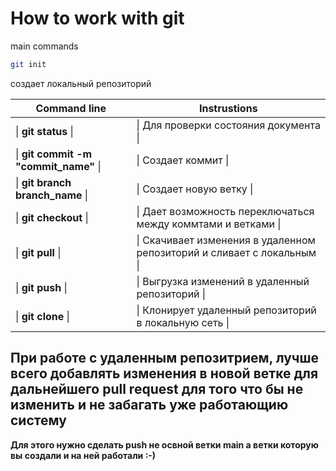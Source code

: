 # How to work with git

main commands

```sh 
git init 
```
создает локальный репозиторий

Command line | Instrustions
------ | ------
\| **git status** \|| \| Для проверки состояния документа \|
\| **git commit -m "commit_name"** \|| \| Создает коммит \|
\| **git branch branch_name** \|| \| Создает новую ветку \|
\| **git checkout** \|| \| Дает возможность переключаться между коммтами и ветками \|
\| **git pull** \|| \| Скачивает изменения в удаленном репозиторий и сливает с локальным \|
\| **git push** \|| \| Выгрузка изменений в удаленный репозиторий \|
\| **git clone** \|| \| Клонирует удаленный репозиторий в локальную сеть \|

## При работе с удаленным репозитрием, лучше всего добавлять изменения в новой ветке для дальнейшего pull request для того что бы не изменить и не забагать уже работающию систему
**Для этого нужно сделать push не освной ветки main а ветки которую вы создали и на ней работали :-)**


